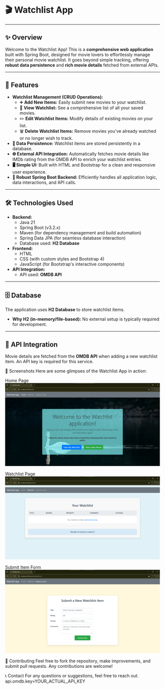 # 🎬 Watchlist App

---

## ✨ Overview

Welcome to the Watchlist App! This is a **comprehensive web application** built with Spring Boot, designed for movie lovers to effortlessly manage their personal movie watchlist. It goes beyond simple tracking, offering **robust data persistence** and **rich movie details** fetched from external APIs.

---

## 🌟 Features

* **Watchlist Management (CRUD Operations):**
    * ➕ **Add New Items:** Easily submit new movies to your watchlist.
    * 👀 **View Watchlist:** See a comprehensive list of all your saved movies.
    * ✏️ **Edit Watchlist Items:** Modify details of existing movies on your list.
    * 🗑️ **Delete Watchlist Items:** Remove movies you've already watched or no longer wish to track.
* **💾 Data Persistence:** Watchlist items are stored persistently in a database.
* **🌐 External API Integration:** Automatically fetches movie details like IMDb rating from the OMDB API to enrich your watchlist entries.
* **🖥️ Simple UI:** Built with HTML and Bootstrap for a clean and responsive user experience.
* **🚀 Robust Spring Boot Backend:** Efficiently handles all application logic, data interactions, and API calls.

---

## 🛠️ Technologies Used

* **Backend:**
    * Java 21
    * Spring Boot (v3.2.x)
    * Maven (for dependency management and build automation)
    * Spring Data JPA (for seamless database interaction)
    * Database used: **H2 Database**
* **Frontend:**
    * HTML
    * CSS (with custom styles and Bootstrap 4)
    * JavaScript (for Bootstrap's interactive components)
* **API Integration:**
    * API used: **OMDB API**

---

## 🗄️ Database

The application uses **H2 Database** to store watchlist items.

* **Why H2 (in-memory/file-based):** No external setup is typically required for development.

---

## 🔗 API Integration

Movie details are fetched from the **OMDB API** when adding a new watchlist item. An API key is required for this service.

📸 Screenshots
Here are some glimpses of the Watchlist App in action:

Home Page
<img src="images/HomePage.png" alt="Home Page Screenshot">

Watchlist Page
<img src="images/Watchlist.png" alt="Home Page Screenshot">

Submit Item Form
<img src="images/Form.png" alt="Home Page Screenshot">

🤝 Contributing
Feel free to fork the repository, make improvements, and submit pull requests. Any contributions are welcome!

📞 Contact
For any questions or suggestions, feel free to reach out.
api.omdb.key=YOUR_ACTUAL_API_KEY
